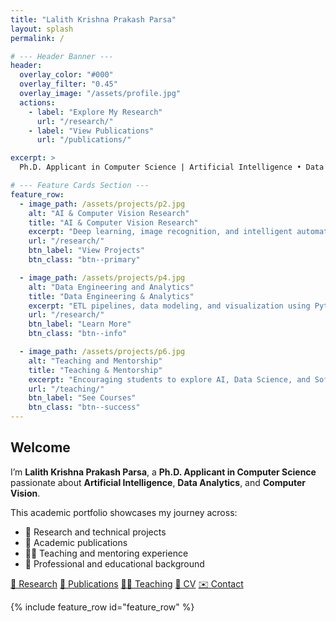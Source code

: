 ```yaml
---
title: "Lalith Krishna Prakash Parsa"
layout: splash
permalink: /

# --- Header Banner ---
header:
  overlay_color: "#000"
  overlay_filter: "0.45"
  overlay_image: "/assets/profile.jpg"
  actions:
    - label: "Explore My Research"
      url: "/research/"
    - label: "View Publications"
      url: "/publications/"

excerpt: >
  Ph.D. Applicant in Computer Science | Artificial Intelligence • Data Analytics • Machine Learning | Academic Portfolio

# --- Feature Cards Section ---
feature_row:
  - image_path: /assets/projects/p2.jpg
    alt: "AI & Computer Vision Research"
    title: "AI & Computer Vision Research"
    excerpt: "Deep learning, image recognition, and intelligent automation for real-world problem solving."
    url: "/research/"
    btn_label: "View Projects"
    btn_class: "btn--primary"

  - image_path: /assets/projects/p4.jpg
    alt: "Data Engineering and Analytics"
    title: "Data Engineering & Analytics"
    excerpt: "ETL pipelines, data modeling, and visualization using Python, SQL, and BI tools."
    url: "/research/"
    btn_label: "Learn More"
    btn_class: "btn--info"

  - image_path: /assets/projects/p6.jpg
    alt: "Teaching and Mentorship"
    title: "Teaching & Mentorship"
    excerpt: "Encouraging students to explore AI, Data Science, and Software Engineering through guided learning."
    url: "/teaching/"
    btn_label: "See Courses"
    btn_class: "btn--success"
---
```


<section class="hero">
  <h1>Welcome</h1>
  <p>
    I’m <strong>Lalith Krishna Prakash Parsa</strong>, a <strong>Ph.D. Applicant in Computer Science</strong> 
    passionate about <strong>Artificial Intelligence</strong>, <strong>Data Analytics</strong>, and <strong>Computer Vision</strong>.
  </p>

  <p>
    This academic portfolio showcases my journey across:
  </p>
  <ul>
    <li>🔬 Research and technical projects</li>
    <li>📘 Academic publications</li>
    <li>🧑‍🏫 Teaching and mentoring experience</li>
    <li>📄 Professional and educational background</li>
  </ul>

  <div class="quick-links">
    <a href="{{ '/research/' | relative_url }}">🔬 Research</a>
    <a href="{{ '/publications/' | relative_url }}">📘 Publications</a>
    <a href="{{ '/teaching/' | relative_url }}">🧑‍🏫 Teaching</a>
    <a href="{{ '/cv/' | relative_url }}">📄 CV</a>
    <a href="{{ '/contact/' | relative_url }}">✉️ Contact</a>
  </div>
</section>

{% include feature_row id="feature_row" %}
